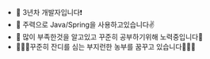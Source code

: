- 👋 3년차 개발자입니다❗
- 👀 주력으로 Java/Spring을 사용하고있습니다✌
- 🌱 많이 부족한것을 알고있고 꾸준히 공부하기위해 노력중입니다🙌
- 🌱🌱🌱꾸준히 잔디를 심는 부지런한 농부를 꿈꾸고 있습니다🌱🌱🌱
